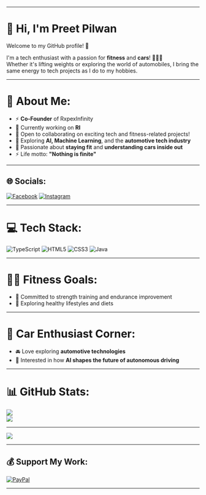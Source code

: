 
---

# 👋 Hi, I'm Preet Pilwan  
Welcome to my GitHub profile! 🚀  

I'm a tech enthusiast with a passion for **fitness** and **cars**! 🏋️‍♂️🚗  
Whether it's lifting weights or exploring the world of automobiles, I bring the same energy to tech projects as I do to my hobbies.  

---

# 💫 About Me:
- ⚡ **Co-Founder** of RxpexInfinity  
- 🔭 Currently working on **RI**  
- 👯 Open to collaborating on exciting tech and fitness-related projects!  
- 🌱 Exploring **AI, Machine Learning**, and the **automotive tech industry**  
- 💬 Passionate about **staying fit** and **understanding cars inside out**  
- ⚡ Life motto: **"Nothing is finite"**  

---

## 🌐 Socials:
[![Facebook](https://img.shields.io/badge/Facebook-%231877F2.svg?logo=Facebook&logoColor=white)](https://facebook.com/PreetPilwan)  [![Instagram](https://img.shields.io/badge/Instagram-%23E4405F.svg?logo=Instagram&logoColor=white)](https://instagram.com/gurjar_preet666)  

---

# 💻 Tech Stack:
![TypeScript](https://img.shields.io/badge/typescript-%23007ACC.svg?style=for-the-badge&logo=typescript&logoColor=white)  ![HTML5](https://img.shields.io/badge/html5-%23E34F26.svg?style=for-the-badge&logo=html5&logoColor=white)  ![CSS3](https://img.shields.io/badge/css3-%231572B6.svg?style=for-the-badge&logo=css3&logoColor=white)  ![Java](https://img.shields.io/badge/java-%23ED8B00.svg?style=for-the-badge&logo=java&logoColor=white)  

---

# 🏋️‍♂️ Fitness Goals:
- 💪 Committed to strength training and endurance improvement  
- 🥗 Exploring healthy lifestyles and diets  

---

# 🚗 Car Enthusiast Corner:
- 🚘 Love exploring **automotive technologies**  
- 🔧 Interested in how **AI shapes the future of autonomous driving**  

---

# 📊 GitHub Stats:
![](https://github-readme-stats.vercel.app/api?username=PreetPilwan666&theme=flag-india&hide_border=true&include_all_commits=true&count_private=false)  
![](https://github-readme-streak-stats.herokuapp.com/?user=PreetPilwan666&theme=flag-india&hide_border=true)  

---

[![](https://visitcount.itsvg.in/api?id=PreetPilwan666&icon=0&color=0)](https://visitcount.itsvg.in)  

---

## 💰 Support My Work:
[![PayPal](https://img.shields.io/badge/PayPal-00457C?style=for-the-badge&logo=paypal&logoColor=white)](https://paypal.me/gurjar_preet666)  

---
